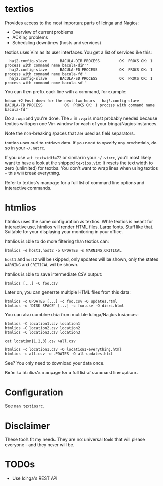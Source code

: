 textios
=======

Provides access to the most important parts of Icinga and Nagios:

 - Overview of current problems
 - ACKing problems
 - Scheduling downtimes (hosts and services)

textios uses Vim as its user interfaces. You get a list of services like
this:

	  haj2.config-slave      BACULA-DIR PROCESS         OK  PROCS OK: 1 process with command name bacula-dir''  
	  haj2.config-slave      BACULA-FD PROCESS          OK  PROCS OK: 1 process with command name bacula-fd''   
	  haj2.config-slave      BACULA-SD PROCESS          OK  PROCS OK: 1 process with command name bacula-sd''   

You can then prefix each line with a command, for example:

	hdown +2 Host down for the next two hours   haj2.config-slave      BACULA-FD PROCESS          OK  PROCS OK: 1 process with command name bacula-fd''   

Do a `:wqa` and you're done. The `a` in `:wqa` is most probably needed
because textios will open one Vim window for each of your Icinga/Nagios
instances.

Note the non-breaking spaces that are used as field separators.

textios uses curl to retrieve data. If you need to specify any
credentials, do so in your `~/.netrc`.

If you use `set textwidth=72` or similar in your `~/.vimrc`, you'll most
likely want to have a look at the shipped `textios.vim`: It resets the
text width to zero (unlimited) for textios. You don't want to wrap lines
when using textios – this will break everything.

Refer to textios's manpage for a full list of command line options and
interactive commands.


htmlios
=======

htmlios uses the same configuration as textios. While textios is meant
for interactive use, htmlios will render HTML files. Large fonts. Stuff
like that. Suitable for your displaying your monitoring in your office.

htmlios is able to do more filtering than textios can:

	htmlios -e host1,host2 -o UPDATES -s WARNING,CRITICAL

`host1` and `host2` will be skipped, only updates will be shown, only
the states `WARNING` and `CRITICAL` will be shown.

htmlios is able to save intermediate CSV output:

	htmlios [...] -C foo.csv

Later on, you can generate multiple HTML files from this data:

	htmlios -o UPDATES [...] -c foo.csv -O updates.html
	htmlios -o 'DISK SPACE' [...] -c foo.csv -O disks.html

You can also combine data from multiple Icinga/Nagios instances:

	htmlios -C location1.csv location1
	htmlios -C location2.csv location2
	htmlios -C location3.csv location3

	cat location{1,2,3}.csv >all.csv

	htmlios -c location1.csv -O location1-everything.html
	htmlios -c all.csv -o UPDATES -O all-updates.html

See? You only need to download your data once.

Refer to htmlios's manpage for a full list of command line options.


Configuration
=============

See `man textiosrc`.


Disclaimer
==========

These tools fit my needs. They are not universal tools that will please
everyone – and they never will be.


TODOs
=====

- Use Icinga's REST API
